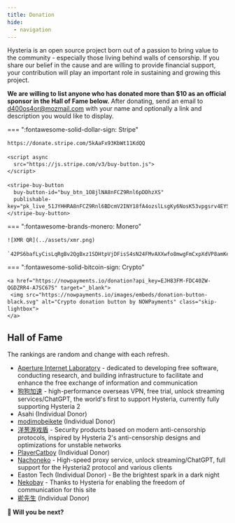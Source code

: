 ```yaml
---
title: Donation
hide:
  - navigation
---
```


Hysteria is an open source project born out of a passion to bring value to the community - especially those living behind walls of censorship. If you share our belief in the cause and are willing to provide financial support, your contribution will play an important role in sustaining and growing this project.

**We are willing to list anyone who has donated more than $10 as an official sponsor in the Hall of Fame below.** After donating, send an email to d400os4or@mozmail.com with your name and optionally a link and description you would like to display.

=== ":fontawesome-solid-dollar-sign: Stripe"

    https://donate.stripe.com/5kAaFx93KbWt11KdQQ

    <script async
      src="https://js.stripe.com/v3/buy-button.js">
    </script>

    <stripe-buy-button
      buy-button-id="buy_btn_1O8jlNA8nFCZ9Rnl6pDDhzXS"
      publishable-key="pk_live_51JYHHRA8nFCZ9Rnl6BDcmV2INY18fA4ozslLsgKy6NosK53vpgsrv4EYSUdTZz7OjpiXEi666dFjXsDCcv7phSUI00pJR4Z7Ee">
    </stripe-buy-button>

=== ":fontawesome-brands-monero: Monero"

    ![XMR QR](../assets/xmr.png)

    `42PS6bafLyCisLqRgBv2QgBxz1SDHtpVjDFisS4sN24FMvAXXwfo8mwgFmCxpXdVP8amKeT52FqPYPBVCH5pG9P54kSaUKr`

=== ":fontawesome-solid-bitcoin-sign: Crypto"

    <a href="https://nowpayments.io/donation?api_key=EJH83FM-FDC40ZW-QGDZRR4-A7SC67S" target="_blank">
     <img src="https://nowpayments.io/images/embeds/donation-button-black.svg" alt="Crypto donation button by NOWPayments" class="skip-lightbox">
    </a>

## Hall of Fame

The rankings are random and change with each refresh.

<div id="hof-start"></div>

- [Aperture Internet Laboratory](https://apernet.io/) - dedicated to developing free software, conducting research, and building infrastructure to facilitate and enhance the free exchange of information and communication
- [狗狗加速](https://狗狗加速.com) - high-performance overseas VPN, free trial, unlock streaming services/ChatGPT, the world's first to support Hysteria, currently fully supporting Hysteria 2
- Asahi (Individual Donor)
- [modimobeikete](https://space.bilibili.com/375736195) (Individual Donor)
- [洋葱游戏盾](https://youxidun.vip/) - Security products based on modern anti-censorship protocols, inspired by Hysteria 2's anti-censorship designs and optimizations for unstable networks
- [PlayerCatboy](https://github.com/Catboy96) (Individual Donor)
- [Nachoneko](https://nacho.lol/) - High-speed proxy service, unlock streaming/ChatGPT, full support for the Hysteria2 protocol and various clients
- Easton Tech (Individual Donor) - Be the brightest spark in a dark night
- [Nekobay](http://38.180.4.6:8080/) - Thanks to Hysteria for enabling the freedom of communication for this site
- [棜先生](https://bio.link/yuxiansheng) (Individual Donor)

**👀 Will you be next?**

<script src="/javascripts/hof_rand.js"></script>
